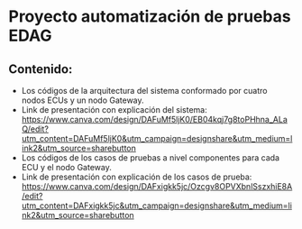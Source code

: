 # Proyecto automatización de pruebas EDAG

## Contenido:
- Los códigos de la arquitectura del sistema conformado por cuatro nodos ECUs y un nodo Gateway.
- Link de presentación con explicación del sistema: https://www.canva.com/design/DAFuMf5ljK0/EB04kqj7g8toPHhna_ALaQ/edit?utm_content=DAFuMf5ljK0&utm_campaign=designshare&utm_medium=link2&utm_source=sharebutton
- Los códigos de los casos de pruebas a nivel componentes para cada ECU y el nodo Gateway.
- Link de presentación con explicación de los casos de prueba: https://www.canva.com/design/DAFxigkk5jc/Ozcgv8OPVXbnlSszxhiE8A/edit?utm_content=DAFxigkk5jc&utm_campaign=designshare&utm_medium=link2&utm_source=sharebutton
